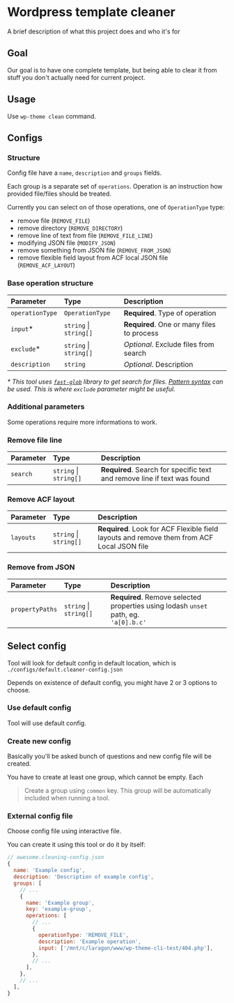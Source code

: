 # Wordpress template cleaner

A brief description of what this project does and who it's for

## Goal

Our goal is to have one complete template, but being able to clear it from stuff you don't actually need for current project.

## Usage

Use `wp-theme clean` command.

## Configs

### Structure

Config file have a `name`, `description` and `groups` fields.

Each group is a separate set of `operations`. Operation is an instruction how provided file/files should be treated.

Currently you can select on of those operations, one of `OperationType` type:

- remove file (`REMOVE_FILE`)
- remove directory (`REMOVE_DIRECTORY`)
- remove line of text from file (`REMOVE_FILE_LINE`)
- modifying JSON file (`MODIFY_JSON`)
- remove something from JSON file (`REMOVE_FROM_JSON`)
- remove flexible field layout from ACF local JSON file (`REMOVE_ACF_LAYOUT`)

### Base operation structure

| Parameter       | Type                   | Description                                |
| :-------------- | :--------------------- | :----------------------------------------- |
| `operationType` | `OperationType`        | **Required**. Type of operation            |
| `input`\*       | `string` \| `string[]` | **Required**. One or many files to process |
| `exclude`\*     | `string` \| `string[]` | _Optional_. Exclude files from search      |
| `description`   | `string`               | _Optional_. Description                    |

_\* This tool uses [`fast-glob`](https://github.com/mrmlnc/fast-glob) library to get search for files. [Pattern syntax](https://github.com/mrmlnc/fast-glob#pattern-syntax) can be used. This is where `exclude` parameter might be useful._

### Additional parameters

Some operations require more informations to work.

### Remove file line

| Parameter | Type                   | Description                                                              |
| :-------- | :--------------------- | :----------------------------------------------------------------------- |
| `search`  | `string` \| `string[]` | **Required**. Search for specific text and remove line if text was found |

### Remove ACF layout

| Parameter | Type                   | Description                                                                                |
| :-------- | :--------------------- | :----------------------------------------------------------------------------------------- |
| `layouts` | `string` \| `string[]` | **Required**. Look for ACF Flexible field layouts and remove them from ACF Local JSON file |

### Remove from JSON

| Parameter       | Type                   | Description                                                                                |
| :-------------- | :--------------------- | :----------------------------------------------------------------------------------------- |
| `propertyPaths` | `string` \| `string[]` | **Required**. Remove selected properties using lodash `unset` path, eg. <br />`'a[0].b.c'` |

## Select config

Tool will look for default config in default location, which is `./configs/default.cleaner-config.json`

Depends on existence of default config, you might have 2 or 3 options to choose.

### Use default config

Tool will use default config.

### Create new config

Basically you'll be asked bunch of questions and new config file will be created.

You have to create at least one group, which cannot be empty. Each

> Create a group using `common` key. This group will be automatically included when running a tool.

### External config file

Choose config file using interactive file.

You can create it using this tool or do it by itself:

```js
// awesome.cleaning-config.json
{
  name: 'Example config',
  description: 'Description of example config',
  groups: [
    // ...
    {
      name: 'Example group',
      key: 'example-group',
      operations: [
        // ...
        {
          operationType: 'REMOVE_FILE',
          description: 'Example operation',
          input: ['/mnt/c/laragon/www/wp-theme-cli-test/404.php'],
        },
        // ...
      ],
    },
    // ...
  ],
}
```
